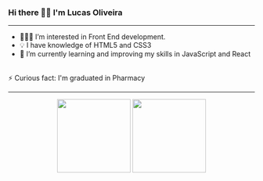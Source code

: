 ### Hi there 👋🏻 I'm Lucas Oliveira
---
- 👨🏻‍💻 I’m interested in Front End development.
- 💡 I have knowledge of HTML5 and CSS3 
- 🌱 I’m currently learning and improving my skills in JavaScript and React
<br>
⚡ Curious fact: I'm graduated in Pharmacy

---
<div align='center'>
  <img height="150rem" src="https://github-readme-stats-git-masterrstaa-rickstaa.vercel.app/api?username=lucaso-silva&&show_icons=true&theme=blue-green&include_all_commits=true&count_private=true"/>
  <img height="150rem" src="https://github-readme-stats-git-masterrstaa-rickstaa.vercel.app/api/top-langs/?username=lucaso-silva&layout=compact&langs_count=16&theme=blue-green"/>
</div>
